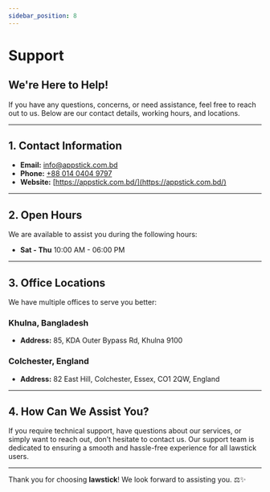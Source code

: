 ```yaml
---
sidebar_position: 8
---
```


# Support

## We're Here to Help!
If you have any questions, concerns, or need assistance, feel free to reach out to us. Below are our contact details, working hours, and locations.

---

## 1. Contact Information
- **Email:** [info@appstick.com.bd](mailto:info@appstick.com.bd)
- **Phone:** [+88 014 0404 9797](tel:+8801404049797)
- **Website:** [https://appstick.com.bd/](https://appstick.com.bd/)

---

## 2. Open Hours
We are available to assist you during the following hours:

- **Sat - Thu** 10:00 AM - 06:00 PM

---

## 3. Office Locations
We have multiple offices to serve you better:

### **Khulna, Bangladesh**
- **Address:** 85, KDA Outer Bypass Rd, Khulna 9100

### **Colchester, England**
- **Address:** 82 East Hill, Colchester, Essex, CO1 2QW, England


---

## 4. How Can We Assist You?
If you require technical support, have questions about our services, or simply want to reach out, don’t hesitate to contact us. Our support team is dedicated to ensuring a smooth and hassle-free experience for all lawstick users.

---

Thank you for choosing **lawstick**! We look forward to assisting you. ⚖️✨